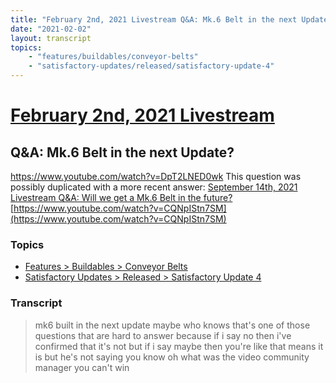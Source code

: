 ```yaml
---
title: "February 2nd, 2021 Livestream Q&A: Mk.6 Belt in the next Update?"
date: "2021-02-02"
layout: transcript
topics:
    - "features/buildables/conveyor-belts"
    - "satisfactory-updates/released/satisfactory-update-4"
---
```

# [February 2nd, 2021 Livestream](../2021-02-02.md)
## Q&A: Mk.6 Belt in the next Update?
https://www.youtube.com/watch?v=DpT2LNED0wk
This question was possibly duplicated with a more recent answer: [September 14th, 2021 Livestream Q&A: Will we get a Mk.6 Belt in the future?](./yt-CQNpIStn7SM.md) [https://www.youtube.com/watch?v=CQNpIStn7SM](https://www.youtube.com/watch?v=CQNpIStn7SM)


### Topics
* [Features > Buildables > Conveyor Belts](../topics/features/buildables/conveyor-belts.md)
* [Satisfactory Updates > Released > Satisfactory Update 4](../topics/satisfactory-updates/released/satisfactory-update-4.md)

### Transcript

> mk6 built in the next update maybe who knows that's one of those questions that are hard to answer because if i say no then i've confirmed that it's not but if i say maybe then you're like that means it is but he's not saying you know oh what was the video community manager you can't win
